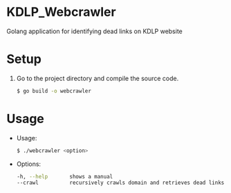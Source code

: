 # KDLP_Webcrawler
Golang application for identifying dead links on KDLP website

# Setup

1. Go to the project directory and compile the source code. 

   ```bash
   $ go build -o webcrawler  
   ```

# Usage

- Usage:
    
    ```bash
    $ ./webcrawler <option>
    ```

- Options:

   ```bash
   -h, --help       shows a manual
   --crawl          recursively crawls domain and retrieves dead links with reference URLS

   ```
